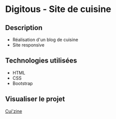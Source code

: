 # Digitous - Site de cuisine

## Description
* Réalisation d'un blog de cuisine
* Site responsive

## Technologies utilisées
* HTML
* CSS
* Bootstrap

## Visualiser le projet
[Cui'zine](https://lauraillouz.github.io/digitous-html-cuisine/post.html)
